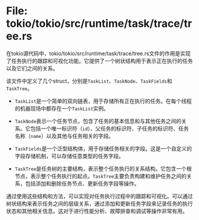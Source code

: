# File: tokio/tokio/src/runtime/task/trace/tree.rs

在tokio源代码中，tokio/tokio/src/runtime/task/trace/tree.rs文件的作用是实现了任务执行的跟踪和可视化功能。它提供了一个树状结构用于表示正在执行的任务以及它们之间的关系。

该文件中定义了几个struct，分别是`TaskList`、`TaskNode`、`TaskFields`和`TaskTree`。

- `TaskList`是一个简单的双向链表，用于存储所有正在执行的任务。在每个线程的机器现场中都存在一个`TaskList`实例。

- `TaskNode`表示一个任务节点，包含了任务的基本信息和与其他任务之间的关系。它包括一个唯一标识符（`id`）、父任务的标识符、子任务的标识符、任务名称（`name`）以及其他与任务相关的字段。

- `TaskFields`是一个泛型结构体，用于存储任务相关的字段。这是一个自定义的字段存储机制，可以存储任意类型的任务字段。

- `TaskTree`是任务树的主要结构，表示整个任务执行的关系结构。它包含一个根节点，表示整个任务执行的起点。`TaskTree`主要负责构建和维护任务之间的关系，包括添加和删除任务节点、更新任务字段等操作。

通过使用这些结构和方法，可以实现对任务执行过程中的跟踪和可视化。可以通过树状结构来表示任务之间的层级关系，通过添加和更新任务字段来记录任务的执行状态和其他相关信息。这对于进行性能分析、故障排查和调试等操作非常有用。

